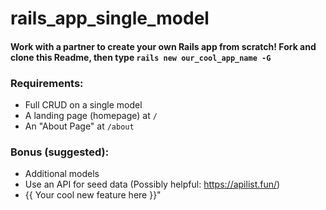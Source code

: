 # rails_app_single_model

#### Work with a partner to create your own Rails app from scratch! Fork and clone this Readme, then type `rails new our_cool_app_name -G`

### Requirements:
- Full CRUD on a single model
- A landing page (homepage) at `/`
- An "About Page" at `/about`

### Bonus (suggested):
- Additional models
- Use an API for seed data (Possibly helpful:  https://apilist.fun/)
- {{ Your cool new feature here }}"
